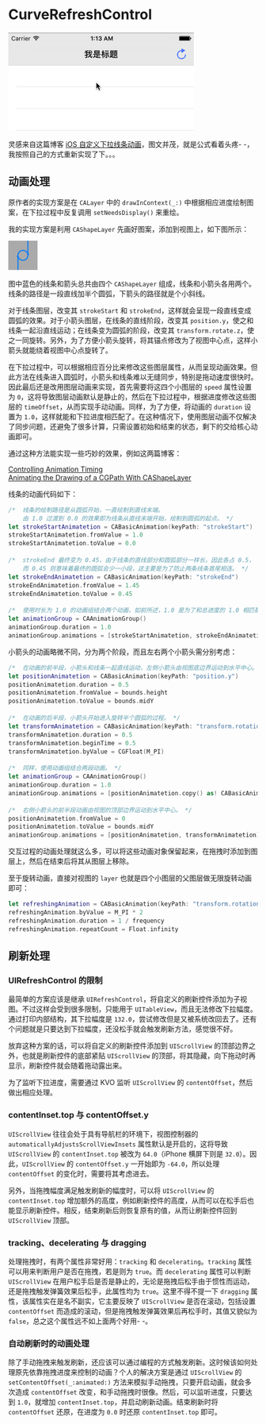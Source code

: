 # CurveRefreshControl

![](Screenshot/Final.gif)

灵感来自这篇博客 [iOS 自定义下拉线条动画](http://kittenyang.com/curvelineanimation/)，图文并茂，就是公式看着头疼- -，我按照自己的方式重新实现了下。。。

## 动画处理

原作者的实现方案是在 `CALayer` 中的 `drawInContext(_:)` 中根据相应进度绘制图案，在下拉过程中反复调用 `setNeedsDisplay()` 来重绘。

我的实现方案是利用 `CAShapeLayer` 先画好图案，添加到视图上，如下图所示：

![](Screenshot/Line&Arrow.png)

图中蓝色的线条和箭头总共由四个 `CAShapeLayer` 组成，线条和小箭头各用两个。线条的路径是一段直线加半个圆弧，下箭头的路径就是个小斜线。

对于线条图层，改变其 `strokeStart` 和 `strokeEnd`，这样就会呈现一段直线变成圆弧的效果。对于小箭头图层，在线条的直线阶段，改变其 `position.y`，使之和线条一起沿直线运动；在线条变为圆弧的阶段，改变其 `transform.rotate.z`，使之一同旋转。另外，为了方便小箭头旋转，将其锚点修改为了视图中心点，这样小箭头就能绕着视图中心点旋转了。

在下拉过程中，可以根据相应百分比来修改这些图层属性，从而呈现动画效果。但此方法在线条进入圆弧时，小箭头和线条难以无缝同步，特别是拖动速度很快时。因此最后还是改用图层动画来实现，首先需要将这四个小图层的 `speed` 属性设置为 `0`，这将导致图层动画默认是静止的，然后在下拉过程中，根据进度修改这些图层的 `timeOffset`，从而实现手动动画。同样，为了方便，将动画的 `duration` 设置为 `1.0`，这样就能和下拉进度相匹配了。在这种情况下，使用图层动画不仅解决了同步问题，还避免了很多计算，只需设置初始和结束的状态，剩下的交给核心动画即可。

通过这种方法能实现一些巧妙的效果，例如这两篇博客：

[Controlling Animation Timing](http://ronnqvi.st/controlling-animation-timing/)  
[Animating the Drawing of a CGPath With CAShapeLayer](http://oleb.net/blog/2010/12/animating-drawing-of-cgpath-with-cashapelayer/)  

线条的动画代码如下：

```swift
/*  线条的绘制路径是从圆弧开始，一直绘制到直线末端。
    由 1.0 过渡到 0.0 的效果即为线条从直线末端开始，绘制到圆弧的起点。 */
let strokeStartAnimatetion = CABasicAnimation(keyPath: "strokeStart")
strokeStartAnimatetion.fromValue = 1.0
strokeStartAnimatetion.toValue = 0.0

/*  strokeEnd 最终变为 0.45，由于线条的直线部分和圆弧部分一样长，因此各占 0.5，
    而 0.45 则意味着最终的圆弧会少一小段，这主要是为了防止两条线条首尾相连。 */
let strokeEndAnimatetion = CABasicAnimation(keyPath: "strokeEnd")
strokeEndAnimatetion.fromValue = 1.45
strokeEndAnimatetion.toValue = 0.45

/*  使用时长为 1.0 的动画组结合两个动画，如前所述，1.0 是为了和总进度的 1.0 相匹配。 */
let animationGroup = CAAnimationGroup()
animationGroup.duration = 1.0
animationGroup.animations = [strokeStartAnimatetion, strokeEndAnimatetion]
```

小箭头的动画略微不同，分为两个阶段，而且左右两个小箭头需分别考虑：

```swift
/*  在动画的前半段，小箭头和线条一起直线运动，左侧小箭头由视图底边界运动到水平中心。 */
let positionAnimatetion = CABasicAnimation(keyPath: "position.y")
positionAnimatetion.duration = 0.5
positionAnimatetion.fromValue = bounds.height
positionAnimatetion.toValue = bounds.midY

/*  在动画的后半段，小箭头开始进入旋转半个圆弧的过程。 */
let transformAnimatetion = CABasicAnimation(keyPath: "transform.rotation.z")
transformAnimatetion.duration = 0.5
transformAnimatetion.beginTime = 0.5
transformAnimatetion.byValue = CGFloat(M_PI)

/*  同样，使用动画组结合两段动画。 */
let animationGroup = CAAnimationGroup()
animationGroup.duration = 1.0
animationGroup.animations = [positionAnimatetion.copy() as! CABasicAnimation, transformAnimatetion]

/*  右侧小箭头的前半段动画由视图的顶部边界运动到水平中心。 */
positionAnimatetion.fromValue = 0
positionAnimatetion.toValue = bounds.midY
animationGroup.animations = [positionAnimatetion, transformAnimatetion]
```

交互过程的动画处理就这么多，可以将这些动画对象保留起来，在拖拽时添加到图层上，然后在结束后将其从图层上移除。

至于旋转动画，直接对视图的 `layer` 也就是四个小图层的父图层做无限旋转动画即可：

```swift
let refreshingAnimation = CABasicAnimation(keyPath: "transform.rotation.z")
refreshingAnimation.byValue = M_PI * 2
refreshingAnimation.duration = 1 / frequency
refreshingAnimation.repeatCount = Float.infinity
```

## 刷新处理

### UIRefreshControl 的限制

最简单的方案应该是继承 `UIRefreshControl`，将自定义的刷新控件添加为子视图。不过这样会受到很多限制，只能用于 `UITableView`，而且无法修改下拉幅度。通过打印内部结构，其下拉幅度是 `132.0`，尝试修改但是又被系统改回去了。还有个问题就是只要达到下拉幅度，还没松手就会触发刷新方法，感觉很不好。

放弃这种方案的话，可以将自定义的刷新控件添加到 `UIScrollView` 的顶部边界之外，也就是刷新控件的底部紧贴 `UIScrollView` 的顶部，将其隐藏，向下拖动时再显示，刷新控件就会随着拖动露出来。

为了监听下拉进度，需要通过 KVO 监听 `UIScrollView` 的 `contentOffset`，然后做出相应处理。

### contentInset.top 与 contentOffset.y

`UIScrollView` 往往会处于具有导航栏的环境下，视图控制器的 `automaticallyAdjustsScrollViewInsets` 属性默认是开启的，这将导致 `UIScrollView` 的 `contentInset.top` 被改为 `64.0`（iPhone 横屏下则是 `32.0`）。因此，`UIScrollView` 的 `contentOffset.y` 一开始即为 `-64.0`，所以处理 `contentOffset` 的变化时，需要将其考虑进去。

另外，当拖拽幅度满足触发刷新的幅度时，可以将 `UIScrollView` 的 `contentInset.top` 增加额外的高度，例如刷新控件的高度，从而可以在松手后也能显示刷新控件。相反，结束刷新后则恢复原有的值，从而让刷新控件回到 `UIScrollView` 顶部。

### tracking、decelerating 与 dragging

处理拖拽时，有两个属性非常好用：`tracking` 和 `decelerating`。`tracking` 属性可以用来判断用户是否在拖拽，若是则为 `true`。而 `decelerating` 属性可以判断 `UIScrollView` 在用户松手后是否是静止的，无论是拖拽后松手由于惯性而运动，还是拖拽触发弹簧效果后松手，此属性均为 `true`。这里不得不提一下 `dragging` 属性，该属性实在是名不副实，它主要反映了 `UIScrollView` 是否在滚动，包括设置 `contentOffset` 而造成的滚动，但是拖拽触发弹簧效果后再松手时，其值又貌似为 `false`，总之这个属性远不如上面两个好用- -。

### 自动刷新时的动画处理

除了手动拖拽来触发刷新，还应该可以通过编程的方式触发刷新。这时候该如何处理原先依靠拖拽进度来控制的动画？个人的解决方案是通过 `UIScrollView` 的 `setContentOffset(_:animated:)` 方法来模拟手动拖拽，只要开启动画，就会多次造成 `contentOffset` 改变，和手动拖拽时很像。然后，可以监听进度，只要达到 `1.0`，就增加 `contentInset.top`，并启动刷新动画。结束刷新时将 `contentOffset` 还原，在进度为 `0.0` 时还原 `contentInset.top` 即可。

